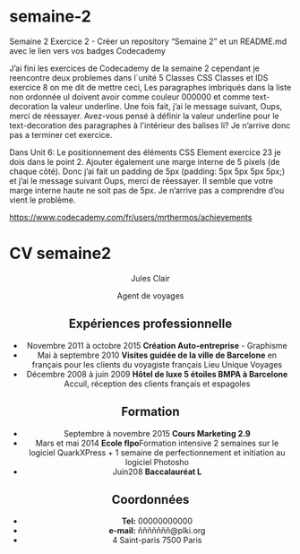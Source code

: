 # semaine-2
Semaine 2 Exercice 2 - Créer un repository “Semaine 2” et un README.md avec le lien vers vos badges Codecademy 

J’ai fini les exercices de Codecademy de la semaine 2 cependant je reencontre deux problemes dans l´unité 5 Classes CSS Classes et IDS exercice 8 on me dit de mettre ceci, Les paragraphes imbriqués dans la liste non ordonnée ul doivent avoir comme couleur 000000 et comme text-decoration la valeur underline. Une fois fait, j’ai le message suivant, Oups, merci de réessayer. Avez-vous pensé à définir la valeur underline pour le text-decoration des paragraphes à l'intérieur des balises li? Je n’arrive donc pas a terminer cet exercice.

Dans Unit 6: Le positionnement des éléments CSS Element exercice 23 je dois dans le point 2. Ajouter également une marge interne de 5 pixels (de chaque côté). Donc j’ai fait un padding de 5px (padding: 5px 5px 5px 5px;) et j’ai le message suivant Oups, merci de réessayer. Il semble que votre marge interne haute ne soit pas de 5px.  Je n’arrive pas a comprendre d’ou vient le problème.


https://www.codecademy.com/fr/users/mrthermos/achievements

<!DOCTYPE html>
  <html lang="fr">
    <head>
      <meta charset="utf-8">
      <title>CV semaine 2</title>
      <link rel="stylesheet" href="/style.css">
      <script src="/script.js"></script>
    </head>
    <body>
       <h1>CV semaine2</h1>
       <header> Jules Clair<p>Agent de voyages</p><header>
       <main>
            <h2>Expériences professionnelle</h2>
                 <ul>
                   <li>Novembre 2011 à octobre 2015  <strong>Création Auto-entreprise</strong> - Graphisme</li>
                   <li>Mai à septembre 2010 <strong>Visites guidée de la ville de Barcelone</strong> en français pour les clients du voyagiste français Lieu Unique Voyages </li>
                   <li>Décembre 2008 à juin 2009 <strong>Hôtel de luxe 5 étoiles BMPA à Barcelone</strong> Accuil, réception des clients français et espagoles </li>
                 </ul>
            <h2>Formation</h2>
                 <ul>
                   <li>Septembre à novembre 2015 <strong>Cours Marketing 2.9</strong></li>
                   <li>Mars et mai 2014 <strong> Ecole flpo</strong>Formation intensive 2 semaines sur le logiciel QuarkXPress + 1 semaine de perfectionnement et initiation au logiciel Photosho </li>
                   <li>Juin208 <strong> Baccalauréat L</strong></li>
                 </ul>
       </main>
       <footer> 
             <h2>Coordonnées</h2>
                   <ul>
                   <li><strong>Tel:</strong> 00000000000</li>
                   <li><strong>e-mail:</strong> ñññññññ@plki.org</li>
                   <li>4 Saint-paris 7500 Paris</li>
                 </ul>
       </footer>
    </body>
  </html>